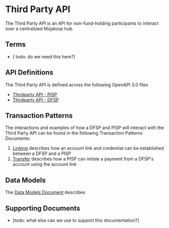 # Third Party API

The Third Party API is an API for non-fund-holding participants to interact over a centralized Mojaloop hub.

## Terms

- [ todo: do we need this here?]

## API Definitions

The Third Party API is defined across the following OpenAPI 3.0 files

- [Thirdparty API - PISP](./thirdparty-pisp-v1.0.yaml)
- [Thirdparty API - DFSP](./thirdparty-dfsp-v1.0.yaml)

## Transaction Patterns

The interactions and examples of how a DFSP and PISP will interact with the Third Party API can be found in the following Transaction Patterns Documents:

1. [Linking](./transaction-patterns-linking.md) describes how an account link and credential can be established between a DFSP and a PISP
2. [Transfer](./transaction-patterns-transfer.md) describes how a PISP can initate a payment from a DFSP's account using the account link

## Data Models

The [Data Models Document](./data-models.md) describes 


## Supporting Documents

- [todo: what else can we use to support this documentation?]


